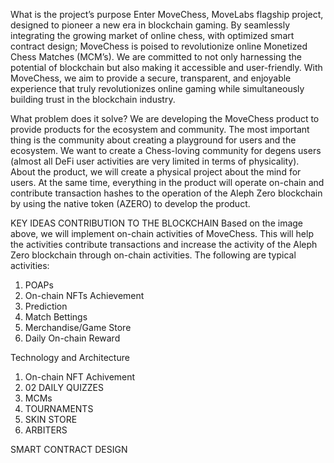 What is the project’s purpose
Enter MoveChess, MoveLabs flagship project, designed to pioneer a new era in blockchain gaming. By seamlessly integrating the growing market of online chess, with optimized smart contract design; MoveChess is poised to revolutionize online Monetized Chess Matches (MCM’s). We are committed to not only harnessing the potential of blockchain but also making it accessible and user-friendly. With MoveChess, we aim to provide a secure, transparent, and enjoyable experience that truly revolutionizes online gaming while simultaneously building trust in the blockchain industry.

What problem does it solve?
We are developing the MoveChess product to provide products for the ecosystem and community. The most important thing is the community about creating a playground for users and the ecosystem. We want to create a Chess-loving community for degens users (almost all DeFi user activities are very limited in terms of physicality). About the product, we will create a physical project about the mind for users. At the same time, everything in the product will operate on-chain and contribute transaction hashes to the operation of the Aleph Zero blockchain by using the native token (AZERO) to develop the product.

KEY IDEAS
CONTRIBUTION TO THE BLOCKCHAIN
Based on the image above, we will implement on-chain activities of MoveChess. This will help the activities contribute transactions and increase the activity of the Aleph Zero blockchain through on-chain activities. The following are typical activities:

1. POAPs
2. On-chain NFTs Achievement
3. Prediction
4. Match Bettings
5. Merchandise/Game Store
6. Daily On-chain Reward

Technology and Architecture			
1. On-chain NFT Achivement
2. 02 DAILY QUIZZES
3. MCMs
4. TOURNAMENTS
5. SKIN STORE
6. ARBITERS

SMART CONTRACT DESIGN
